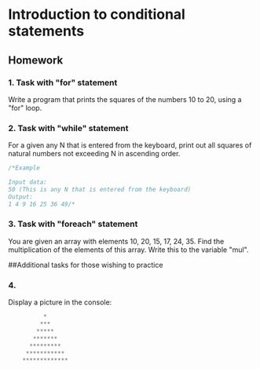 # Introduction to conditional statements

## Homework

### 1. Task with "for" statement

Write a program that prints the squares of the numbers 10 to 20, using a "for" loop.

### 2. Task with "while" statement
For a given any N that is entered from the keyboard, print out all squares of natural numbers not exceeding N in ascending order.
```java
/*Example

Input data:
50 (This is any N that is entered from the keyboard)
Output:
1 4 9 16 25 36 49/*
```

### 3. Task with "foreach" statement
You are given an array with elements 10, 20, 15, 17, 24, 35. Find the multiplication of the elements of this array.
Write this to the variable "mul".


##Additional tasks for those wishing to practice

### 4.
Display a picture in the console:
```java
          *
         ***
        *****
       *******
      *********
     ***********
    *************
```
